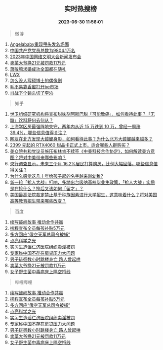 <div align="center"><h2>实时热搜榜</h2><h4>2023-06-30 11:56:01</h4></div>

> 微博  

1. [Angelababy重现甩头发名场面](https://s.weibo.com/weibo?q=%23Angelababy%E9%87%8D%E7%8E%B0%E7%94%A9%E5%A4%B4%E5%8F%91%E5%90%8D%E5%9C%BA%E9%9D%A2%23&t=31&band_rank=1&Refer=top)<br />
2. [中国共产党党员总数为9804.1万名](https://s.weibo.com/weibo?q=%23%E4%B8%AD%E5%9B%BD%E5%85%B1%E4%BA%A7%E5%85%9A%E5%85%9A%E5%91%98%E6%80%BB%E6%95%B0%E4%B8%BA9804.1%E4%B8%87%E5%90%8D%23&t=31&band_rank=2&Refer=top)<br />
3. [2023年中国网络文明大会新闻发布会](https://s.weibo.com/weibo?q=%232023%E5%B9%B4%E4%B8%AD%E5%9B%BD%E7%BD%91%E7%BB%9C%E6%96%87%E6%98%8E%E5%A4%A7%E4%BC%9A%E6%96%B0%E9%97%BB%E5%8F%91%E5%B8%83%E4%BC%9A%23&t=31&band_rank=3&Refer=top)<br />
4. [卖菜大爷挣21元被罚款11万元](https://s.weibo.com/weibo?q=%23%E5%8D%96%E8%8F%9C%E5%A4%A7%E7%88%B7%E6%8C%A321%E5%85%83%E8%A2%AB%E7%BD%9A%E6%AC%BE11%E4%B8%87%E5%85%83%23&t=31&band_rank=4&Refer=top)<br />
5. [萧敬腾求婚成功全国都在随礼](https://s.weibo.com/weibo?q=%E8%90%A7%E6%95%AC%E8%85%BE%E6%B1%82%E5%A9%9A%E6%88%90%E5%8A%9F%E5%85%A8%E5%9B%BD%E9%83%BD%E5%9C%A8%E9%9A%8F%E7%A4%BC&t=31&band_rank=5&Refer=top)<br />
6. [LWX](https://s.weibo.com/weibo?q=LWX&t=31&band_rank=6&Refer=top)<br />
7. [怎么没人写硕博士的偶像剧](https://s.weibo.com/weibo?q=%23%E6%80%8E%E4%B9%88%E6%B2%A1%E4%BA%BA%E5%86%99%E7%A1%95%E5%8D%9A%E5%A3%AB%E7%9A%84%E5%81%B6%E5%83%8F%E5%89%A7%23&t=31&band_rank=7&Refer=top)<br />
8. [毛不易靠香蜜打开be市场](https://s.weibo.com/weibo?q=%23%E6%AF%9B%E4%B8%8D%E6%98%93%E9%9D%A0%E9%A6%99%E8%9C%9C%E6%89%93%E5%BC%80be%E5%B8%82%E5%9C%BA%23&t=31&band_rank=8&Refer=top)<br />
9. [肖战下个镜头切了李沁](https://s.weibo.com/weibo?q=%23%E8%82%96%E6%88%98%E4%B8%8B%E4%B8%AA%E9%95%9C%E5%A4%B4%E5%88%87%E4%BA%86%E6%9D%8E%E6%B2%81%23&t=31&band_rank=9&Refer=top)<br />

> 知乎  

1. [世卫组织研究机构将宣布甜味剂阿斯巴甜「可能致癌」，如何看待此事？「无糖」饮料将何去何从？](https://www.zhihu.com/question/609417354)<br />
2. [上海学区房最强阵地失守，两年内从近 15 万跌到 10 万，曾经一周涨 39.4%，哪些信息值得关注？](https://www.zhihu.com/question/609355451)<br />
3. [网友在北方发现大蟑螂身影，如何看待此事？为什么北方大蟑螂越来越多？](https://www.zhihu.com/question/609451038)<br />
4. [2399 元起的 RTX4060 甜品卡正式上市，适合哪些人群购买？](https://www.zhihu.com/question/609280591)<br />
5. [美众院共和党议员施压布林肯不续签《中美科技合作协定》，如何解读美方意图？将对中美带来哪些影响？](https://www.zhihu.com/question/609347160)<br />
6. [央行调查显示，未来三个月 16.2%居民打算购房，比例大幅回落，哪些信息值得关注？](https://www.zhihu.com/question/609413648)<br />
7. [为什么感觉这几十年给孩子起的名字越来越幼稚?](https://www.zhihu.com/question/608128511)<br />
8. [新一轮「抢人大战」打响，多地出台吸纳高校毕业生政策，「抢人大战」实质是在抢什么？抢后又该如何「留才」？](https://www.zhihu.com/question/609453693)<br />
9. [美国最高法院裁定禁止基于种族因素进行大学招生，这意味着什么？将对美国高等教育招生带来哪些改变？](https://www.zhihu.com/question/609540548)<br />

> 百度  

1. [续写鼓岭故事 推动合作共赢](https://www.baidu.com/s?wd=%E7%BB%AD%E5%86%99%E9%BC%93%E5%B2%AD%E6%95%85%E4%BA%8B+%E6%8E%A8%E5%8A%A8%E5%90%88%E4%BD%9C%E5%85%B1%E8%B5%A2&sa=fyb_news&rsv_dl=fyb_news)<br />
2. [携程宣布全员每孩补贴5万元](https://www.baidu.com/s?wd=%E6%90%BA%E7%A8%8B%E5%AE%A3%E5%B8%83%E5%85%A8%E5%91%98%E6%AF%8F%E5%AD%A9%E8%A1%A5%E8%B4%B45%E4%B8%87%E5%85%83&sa=fyb_news&rsv_dl=fyb_news)<br />
3. [多方回应“俄空天军总司令被捕”](https://www.baidu.com/s?wd=%E5%A4%9A%E6%96%B9%E5%9B%9E%E5%BA%94%E2%80%9C%E4%BF%84%E7%A9%BA%E5%A4%A9%E5%86%9B%E6%80%BB%E5%8F%B8%E4%BB%A4%E8%A2%AB%E6%8D%95%E2%80%9D&sa=fyb_news&rsv_dl=fyb_news)<br />
4. [点亮科学之光](https://www.baidu.com/s?wd=%E7%82%B9%E4%BA%AE%E7%A7%91%E5%AD%A6%E4%B9%8B%E5%85%89&sa=fyb_news&rsv_dl=fyb_news)<br />
5. [实习生造谣仁济医院组织卖淫被罚](https://www.baidu.com/s?wd=%E5%AE%9E%E4%B9%A0%E7%94%9F%E9%80%A0%E8%B0%A3%E4%BB%81%E6%B5%8E%E5%8C%BB%E9%99%A2%E7%BB%84%E7%BB%87%E5%8D%96%E6%B7%AB%E8%A2%AB%E7%BD%9A&sa=fyb_news&rsv_dl=fyb_news)<br />
6. [专家称中国不存在房贷压力大问题](https://www.baidu.com/s?wd=%E4%B8%93%E5%AE%B6%E7%A7%B0%E4%B8%AD%E5%9B%BD%E4%B8%8D%E5%AD%98%E5%9C%A8%E6%88%BF%E8%B4%B7%E5%8E%8B%E5%8A%9B%E5%A4%A7%E9%97%AE%E9%A2%98&sa=fyb_news&rsv_dl=fyb_news)<br />
7. [男子徘徊数小时跳楼身亡 路人曾起哄](https://www.baidu.com/s?wd=%E7%94%B7%E5%AD%90%E5%BE%98%E5%BE%8A%E6%95%B0%E5%B0%8F%E6%97%B6%E8%B7%B3%E6%A5%BC%E8%BA%AB%E4%BA%A1+%E8%B7%AF%E4%BA%BA%E6%9B%BE%E8%B5%B7%E5%93%84&sa=fyb_news&rsv_dl=fyb_news)<br />
8. [卖菜大爷挣21元被罚款11万元](https://www.baidu.com/s?wd=%E5%8D%96%E8%8F%9C%E5%A4%A7%E7%88%B7%E6%8C%A321%E5%85%83%E8%A2%AB%E7%BD%9A%E6%AC%BE11%E4%B8%87%E5%85%83&sa=fyb_news&rsv_dl=fyb_news)<br />
9. [女子野生菌中毒病床上隔空捋线](https://www.baidu.com/s?wd=%E5%A5%B3%E5%AD%90%E9%87%8E%E7%94%9F%E8%8F%8C%E4%B8%AD%E6%AF%92%E7%97%85%E5%BA%8A%E4%B8%8A%E9%9A%94%E7%A9%BA%E6%8D%8B%E7%BA%BF&sa=fyb_news&rsv_dl=fyb_news)<br />

> 哔哩哔哩  

1. [续写鼓岭故事 推动合作共赢](https://www.baidu.com/s?wd=%E7%BB%AD%E5%86%99%E9%BC%93%E5%B2%AD%E6%95%85%E4%BA%8B+%E6%8E%A8%E5%8A%A8%E5%90%88%E4%BD%9C%E5%85%B1%E8%B5%A2&sa=fyb_news&rsv_dl=fyb_news)<br />
2. [携程宣布全员每孩补贴5万元](https://www.baidu.com/s?wd=%E6%90%BA%E7%A8%8B%E5%AE%A3%E5%B8%83%E5%85%A8%E5%91%98%E6%AF%8F%E5%AD%A9%E8%A1%A5%E8%B4%B45%E4%B8%87%E5%85%83&sa=fyb_news&rsv_dl=fyb_news)<br />
3. [多方回应“俄空天军总司令被捕”](https://www.baidu.com/s?wd=%E5%A4%9A%E6%96%B9%E5%9B%9E%E5%BA%94%E2%80%9C%E4%BF%84%E7%A9%BA%E5%A4%A9%E5%86%9B%E6%80%BB%E5%8F%B8%E4%BB%A4%E8%A2%AB%E6%8D%95%E2%80%9D&sa=fyb_news&rsv_dl=fyb_news)<br />
4. [点亮科学之光](https://www.baidu.com/s?wd=%E7%82%B9%E4%BA%AE%E7%A7%91%E5%AD%A6%E4%B9%8B%E5%85%89&sa=fyb_news&rsv_dl=fyb_news)<br />
5. [实习生造谣仁济医院组织卖淫被罚](https://www.baidu.com/s?wd=%E5%AE%9E%E4%B9%A0%E7%94%9F%E9%80%A0%E8%B0%A3%E4%BB%81%E6%B5%8E%E5%8C%BB%E9%99%A2%E7%BB%84%E7%BB%87%E5%8D%96%E6%B7%AB%E8%A2%AB%E7%BD%9A&sa=fyb_news&rsv_dl=fyb_news)<br />
6. [专家称中国不存在房贷压力大问题](https://www.baidu.com/s?wd=%E4%B8%93%E5%AE%B6%E7%A7%B0%E4%B8%AD%E5%9B%BD%E4%B8%8D%E5%AD%98%E5%9C%A8%E6%88%BF%E8%B4%B7%E5%8E%8B%E5%8A%9B%E5%A4%A7%E9%97%AE%E9%A2%98&sa=fyb_news&rsv_dl=fyb_news)<br />
7. [男子徘徊数小时跳楼身亡 路人曾起哄](https://www.baidu.com/s?wd=%E7%94%B7%E5%AD%90%E5%BE%98%E5%BE%8A%E6%95%B0%E5%B0%8F%E6%97%B6%E8%B7%B3%E6%A5%BC%E8%BA%AB%E4%BA%A1+%E8%B7%AF%E4%BA%BA%E6%9B%BE%E8%B5%B7%E5%93%84&sa=fyb_news&rsv_dl=fyb_news)<br />
8. [卖菜大爷挣21元被罚款11万元](https://www.baidu.com/s?wd=%E5%8D%96%E8%8F%9C%E5%A4%A7%E7%88%B7%E6%8C%A321%E5%85%83%E8%A2%AB%E7%BD%9A%E6%AC%BE11%E4%B8%87%E5%85%83&sa=fyb_news&rsv_dl=fyb_news)<br />
9. [女子野生菌中毒病床上隔空捋线](https://www.baidu.com/s?wd=%E5%A5%B3%E5%AD%90%E9%87%8E%E7%94%9F%E8%8F%8C%E4%B8%AD%E6%AF%92%E7%97%85%E5%BA%8A%E4%B8%8A%E9%9A%94%E7%A9%BA%E6%8D%8B%E7%BA%BF&sa=fyb_news&rsv_dl=fyb_news)<br />
